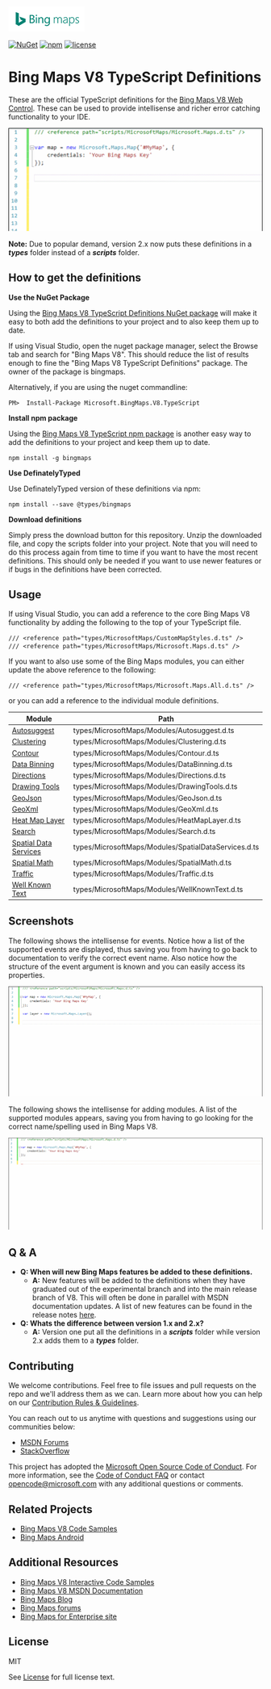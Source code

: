 ![Bing Maps Logo](images/BingMapsLogoTeal.png) 

[![NuGet](https://img.shields.io/badge/NuGet-2.0.0-blue.svg)](https://www.nuget.org/packages/Microsoft.BingMaps.V8.TypeScript/)
[![npm](https://img.shields.io/badge/npm-2.0.0-red.svg)](https://www.npmjs.com/package/bingmaps)
[![license](https://img.shields.io/badge/license-MIT-yellow.svg)](LICENSE.md)

# Bing Maps V8 TypeScript Definitions #

These are the official TypeScript definitions for the [Bing Maps V8 Web Control](https://msdn.microsoft.com/en-US/library/mt712542.aspx). These can be used to provide intellisense and richer error catching functionality to your IDE.

![Bing Maps V8 Intellisense](images/V8Intellisense.gif "Bing Maps V8 Intellisense")

**Note:** Due to popular demand, version 2.x now puts these definitions in a _**types**_ folder instead of a _**scripts**_ folder.

## How to get the definitions ##

**Use the NuGet Package**

Using the [Bing Maps V8 TypeScript Definitions NuGet package](https://www.nuget.org/packages/Microsoft.BingMaps.V8.TypeScript/) will make it easy to both add the definitions to your project and to also keep them up to date. 

If using Visual Studio, open the nuget package manager, select the Browse tab and search for "Bing Maps V8". This should reduce the list of results enough to fine the "Bing Maps V8 TypeScript Definitions" package. The owner of the package is bingmaps.

Alternatively, if you are using the nuget commandline:

```
PM>  Install-Package Microsoft.BingMaps.V8.TypeScript
```

**Install npm package**

Using the [Bing Maps V8 TypeScript npm package](https://www.npmjs.com/package/bingmaps) is another easy way to add the definitions to your project and keep them up to date. 

```
npm install -g bingmaps
```

**Use DefinatelyTyped**

Use DefinatelyTyped version of these definitions via npm:

```
npm install --save @types/bingmaps
```

**Download definitions**

Simply press the download button for this repository. Unzip the downloaded file, and copy the scripts folder into your project. Note that you will need to do this process again from time to time if you want to have the most recent definitions. This should only be needed if you want to use newer features or if bugs in the definitions have been corrected.

## Usage ##

If using Visual Studio, you can add a reference to the core Bing Maps V8 functionality by adding the following to the top of your TypeScript file. 

```
/// <reference path="types/MicrosoftMaps/CustomMapStyles.d.ts" />
/// <reference path="types/MicrosoftMaps/Microsoft.Maps.d.ts" />
```
If you want to also use some of the Bing Maps modules, you can either update the above reference to the following:

```
/// <reference path="types/MicrosoftMaps/Microsoft.Maps.All.d.ts" />
```

or you can add a reference to the individual module definitions.

| Module                                                                          | Path                                                     |
|---------------------------------------------------------------------------------|----------------------------------------------------------|
| [Autosuggest](https://msdn.microsoft.com/en-us/library/mt712650.aspx)           | types/MicrosoftMaps/Modules/Autosuggest.d.ts           |
| [Clustering](https://msdn.microsoft.com/en-us/library/mt712807.aspx)            | types/MicrosoftMaps/Modules/Clustering.d.ts            |
| [Contour](https://msdn.microsoft.com/en-us/library/mt786479.aspx) | types/MicrosoftMaps/Modules/Contour.d.ts |
| [Data Binning](https://msdn.microsoft.com/en-us/library/mt743067.aspx) | types/MicrosoftMaps/Modules/DataBinning.d.ts |
| [Directions](https://msdn.microsoft.com/en-US/library/mt748655.aspx)            | types/MicrosoftMaps/Modules/Directions.d.ts            |
| [Drawing Tools](https://msdn.microsoft.com/en-us/library/mt750543.aspx)         | types/MicrosoftMaps/Modules/DrawingTools.d.ts          |
| [GeoJson](https://msdn.microsoft.com/en-us/library/mt712806.aspx)               | types/MicrosoftMaps/Modules/GeoJson.d.ts               |
| [GeoXml](https://msdn.microsoft.com/en-us/library/mt825057.aspx)                | types/MicrosoftMaps/Modules/GeoXml.d.ts               |
| [Heat Map Layer](https://msdn.microsoft.com/en-us/library/mt712868.aspx)        | types/MicrosoftMaps/Modules/HeatMapLayer.d.ts          |
| [Search](https://msdn.microsoft.com/en-us/library/mt712846.aspx)                | types/MicrosoftMaps/Modules/Search.d.ts                |
| [Spatial Data Services](https://msdn.microsoft.com/en-us/library/mt712849.aspx) | types/MicrosoftMaps/Modules/SpatialDataServices.d.ts   |
| [Spatial Math](https://msdn.microsoft.com/en-us/library/mt712834.aspx)          | types/MicrosoftMaps/Modules/SpatialMath.d.ts           |
| [Traffic](https://msdn.microsoft.com/en-us/library/mt712860.aspx)               | types/MicrosoftMaps/Modules/Traffic.d.ts               |
| [Well Known Text](https://msdn.microsoft.com/en-us/library/mt712880.aspx)       | types/MicrosoftMaps/Modules/WellKnownText.d.ts         |

## Screenshots ##

The following shows the intellisense for events. Notice how a list of the supported events are displayed, thus saving you from having to go back to documentation to verify the correct event name. Also notice how the structure of the event argument is known and you can easily access its properties.

![Bing Maps V8 Event Intellisense](images/V8EventIntellisense.gif "Bing Maps V8 Event Intellisense")

The following shows the intellisense for adding modules. A list of the supported modules appears, saving you from having to go looking for the correct name/spelling used in Bing Maps V8.

![Bing Maps V8 Load Module Intellisense](images/V8LoadModuleIntellisense.gif "Bing Maps V8 Load Module Intellisense")

## Q & A ##

- **Q: When will new Bing Maps features be added to these definitions.**
  - **A:** New features will be added to the definitions when they have graduated out of the experimental branch and into the main release branch of V8. This will often be done in parallel with MSDN documentation updates. A list of new features can be found in the release notes [here](https://msdn.microsoft.com/en-US/library/mt770019.aspx).
- **Q: Whats the difference between version 1.x and 2.x?**
  - **A:** Version one put all the definitions in a _**scripts**_ folder while version 2.x adds them to a _**types**_ folder.

## Contributing ##

We welcome contributions. Feel free to file issues and pull requests on the repo and we'll address them as we can. Learn more about how you can help on our [Contribution Rules & Guidelines](CONTRIBUTING.md). 

You can reach out to us anytime with questions and suggestions using our communities below:
* [MSDN Forums](https://social.msdn.microsoft.com/Forums/en-US/home?forum=bingmapsajax&filter=alltypes&sort=lastpostdesc)
* [StackOverflow](http://stackoverflow.com/questions/tagged/bing-maps)

This project has adopted the [Microsoft Open Source Code of Conduct](https://opensource.microsoft.com/codeofconduct/). For more information, see the [Code of Conduct FAQ](https://opensource.microsoft.com/codeofconduct/faq/) or contact [opencode@microsoft.com](mailto:opencode@microsoft.com) with any additional questions or comments.

## Related Projects ##

* [Bing Maps V8 Code Samples](https://github.com/Microsoft/BingMapsV8CodeSamples)
* [Bing Maps Android](https://github.com/LeonidVeremchuk/BingMapAndroid)

## Additional Resources ##

* [Bing Maps V8 Interactive Code Samples](http://www.bing.com/api/maps/sdk/mapcontrol/isdk)
* [Bing Maps V8 MSDN Documentation](https://msdn.microsoft.com/en-us/library/mt712542.aspx)
* [Bing Maps Blog](http://blogs.bing.com/maps)
* [Bing Maps forums](https://social.msdn.microsoft.com/Forums/en-US/home?forum=bingmapsajax&filter=alltypes&sort=lastpostdesc)
* [Bing Maps for Enterprise site](https://www.microsoft.com/maps/)

## License ##

MIT
 
See [License](LICENSE.md) for full license text.
